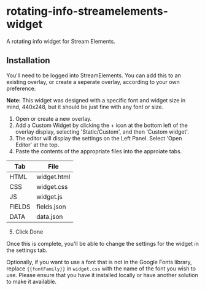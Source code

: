 # rotating-info-streamelements-widget
A rotating info widget for Stream Elements.

## Installation
You'll need to be logged into StreamElements. You can add this to an existing overlay, or create a seperate overlay, according to your own preference.

**Note:** This widget was designed with a specific font and widget size in mind, 440x248, but it should be just fine with any font or size.

1. Open or create a new overlay.
2. Add a Custom Widget by clicking the + icon at the bottom left of the overlay display, selecting 'Static/Custom', and then 'Custom widget'.
3. The editor will display the settings on the Left Panel. Select 'Open Editor' at the top.
4. Paste the contents of the appropriate files into the approiate tabs.

| Tab | File |
| - | - |
| HTML | widget.html |
| CSS | widget.css |
| JS | widget.js |
| FIELDS | fields.json |
| DATA | data.json |

5. Click Done

Once this is complete, you'll be able to change the settings for the widget in the settings tab.

Optionally, if you want to use a font that is not in the Google Fonts library, replace `{{fontFamily}}` in `widget.css` with the name of the font you wish to use. Please ensure that you have it installed locally or have another solution to make it available.